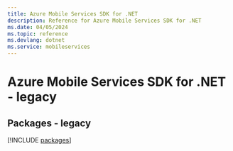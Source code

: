 ```yaml
---
title: Azure Mobile Services SDK for .NET
description: Reference for Azure Mobile Services SDK for .NET
ms.date: 04/05/2024
ms.topic: reference
ms.devlang: dotnet
ms.service: mobileservices
---
```

# Azure Mobile Services SDK for .NET - legacy
## Packages - legacy
[!INCLUDE [packages](mobile-services-index.md)]